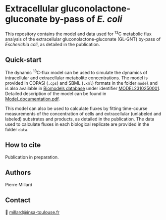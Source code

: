 # Extracellular gluconolactone-gluconate by-pass of *E. coli*

This repository contains the model and data used for <sup>13</sup>C metabolic flux analysis of the extracellular gluconolactone-gluconate (GL-GNT) by-pass of *Escherichia coli*, as detailed in the publication.

## Quick-start

The dynamic <sup>13</sup>C-flux model can be used to simulate the dynamics of intracellular and extracellular metabolite concentrations. The model is provided in COPASI (`.cps`) and SBML (`.xml`) formats in the folder `model` and is also available in [Biomodels database](https://www.ebi.ac.uk/biomodels/) under identifier [MODEL2310250001](https://www.ebi.ac.uk/biomodels/MODEL2310250001). Detailed description of the model can be found in [Model_documentation.pdf](https://github.com/MetaSys-LISBP/GL_GNT_bypass/blob/main/Model_documentation.pdf).

This model can also be used to calculate fluxes by fitting time-course measurements of the concentration of
cells and extracellular (unlabeled and labeled) substrates and products, as detailed in the publication. The data used to calculate fluxes in each 
biological replicate are provided in the folder `data`.

## How to cite
Publication in preparation.

## Authors
Pierre Millard

## Contact
:email: millard@insa-toulouse.fr
